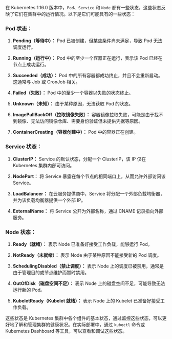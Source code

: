 在 Kubernetes 1.16.0 版本中，`Pod`、`Service` 和 `Node` 都有一些状态，这些状态反映了它们在集群中的运行情况。以下是它们可能具有的一些状态：

### Pod 状态：

1. **Pending（等待中）：** Pod 已被创建，但某些条件尚未满足，导致 Pod 无法调度运行。

2. **Running（运行中）：** Pod 中的至少一个容器正在运行，表示该 Pod 已经在节点上成功运行。

3. **Succeeded（成功）：** Pod 中的所有容器都成功终止，并且不会重新启动。这通常与 Job 或 CronJob 相关。

4. **Failed（失败）：** Pod 中的至少一个容器以失败的状态终止。

5. **Unknown（未知）：** 由于某种原因，无法获取 Pod 的状态。

6. **ImagePullBackOff（拉取镜像失败）：** 容器镜像拉取失败，可能是由于找不到镜像、无法访问镜像仓库、需要身份验证但未提供凭据等原因。

7. **ContainerCreating（容器创建中）：** Pod 中的容器正在创建。

### Service 状态：

1. **ClusterIP：** Service 的默认状态，分配一个 ClusterIP，该 IP 仅在 Kubernetes 集群内部可访问。

2. **NodePort：** 将 Service 暴露在每个节点的相同端口上，从而允许外部访问该 Service。

3. **LoadBalancer：** 在云服务提供商中，Service 将分配一个外部负载均衡器，并为该负载均衡器提供一个外部 IP。

4. **ExternalName：** 将 Service 公开为外部名称，通过 CNAME 记录指向外部服务。

### Node 状态：

1. **Ready（就绪）：** 表示 Node 已准备好接受工作负载，能够运行 Pod。

2. **NotReady（未就绪）：** 表示 Node 由于某种原因不能接受新的 Pod 调度。

3. **SchedulingDisabled（禁止调度）：** 表示 Node 上的调度已被禁用，通常是由于管理目的或节点维护而暂时禁用。

4. **OutOfDisk（磁盘空间不足）：** 表示 Node 上的磁盘空间不足，可能导致无法运行新的 Pod。

5. **KubeletReady（Kubelet 就绪）：** 表示 Node 上的 Kubelet 已准备好接受工作负载。

这些状态是 Kubernetes 集群中各个组件的基本状态，通过监控这些状态，可以更好地了解和管理集群的健康状况。在实际部署中，通过 `kubectl` 命令或 Kubernetes Dashboard 等工具，可以查看和调试这些状态。